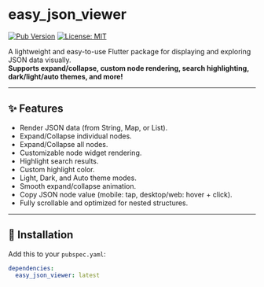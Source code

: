 # easy_json_viewer

[![Pub Version](https://img.shields.io/pub/v/easy_json_viewer)](https://pub.dev/packages/easy_json_viewer)
[![License: MIT](https://img.shields.io/badge/License-MIT-yellow.svg)](LICENSE)

A lightweight and easy-to-use Flutter package for displaying and exploring JSON data visually.  
**Supports expand/collapse, custom node rendering, search highlighting, dark/light/auto themes, and more!**

---

## ✨ Features

- Render JSON data (from String, Map, or List).
- Expand/Collapse individual nodes.
- Expand/Collapse all nodes.
- Customizable node widget rendering.
- Highlight search results.
- Custom highlight color.
- Light, Dark, and Auto theme modes.
- Smooth expand/collapse animation.
- Copy JSON node value (mobile: tap, desktop/web: hover + click).
- Fully scrollable and optimized for nested structures.

---

## 🚀 Installation

Add this to your `pubspec.yaml`:

```yaml
dependencies:
  easy_json_viewer: latest